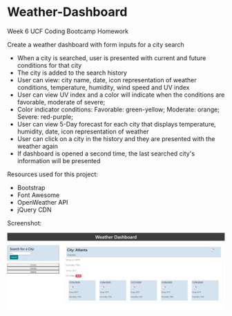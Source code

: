 # Weather-Dashboard

Week 6 UCF Coding Bootcamp Homework

Create a weather dashboard with form inputs for a city search 
- When a city is searched, user is presented with current and future conditions for that city 
- The city is added to the search history
- User can view: city name, date, icon representation of weather conditions, temperature, humidity, wind speed and UV index
- User can view UV index and a color will indicate when the conditions are favorable, moderate of severe; 
- Color indicator conditions: Favorable: green-yellow; Moderate: orange; Severe: red-purple; 
- User can view 5-Day forecast for each city that displays temperature, humidity, date, icon representation of weather
- User can click on a city in the history and they are presented with the weather again
- If dashboard is opened a second time, the last searched city's information will be presented

Resources used for this project: 
- Bootstrap
- Font Awesome
- OpenWeather API
- jQuery CDN

Screenshot: 

![Weather-Dashboard](assets/images/weatherdashboard.PNG)
